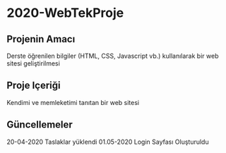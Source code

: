 # 2020-WebTekProje
## Projenin Amacı
  Derste öğrenilen bilgiler (HTML, CSS, Javascript vb.) kullanılarak bir web sitesi geliştirilmesi
## Proje Içeriği
  Kendimi ve memleketimi tanıtan bir web sitesi
## Güncellemeler
  20-04-2020 Taslaklar yüklendi
  01.05-2020 Login Sayfası Oluşturuldu
